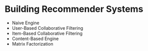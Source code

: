 # Building Recommender Systems

* Naive Engine
* User-Based Collaborative Filtering
* Item-Based Collaborative Filtering
* Content-Based Engine
* Matrix Factorization

